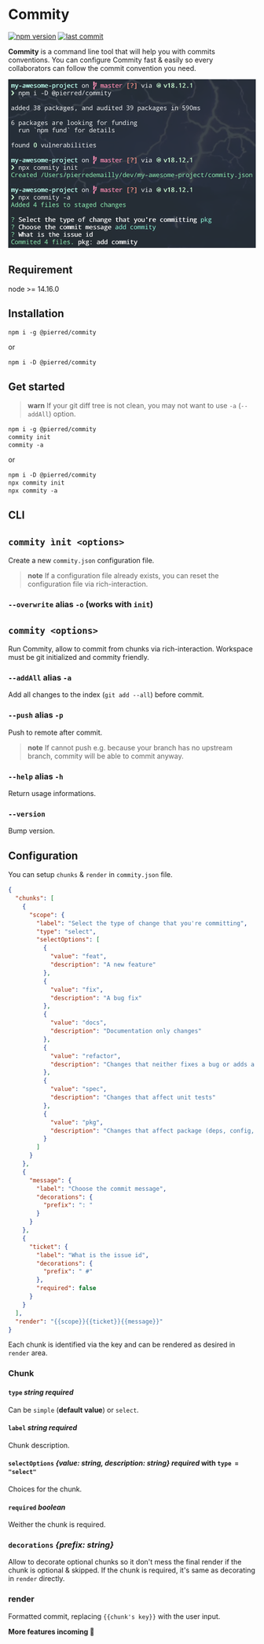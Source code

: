 # Commity

[![npm version](https://img.shields.io/npm/v/@pierred/commity.svg?style=flat)](https://npmjs.com/package/@pierred/commity)
[![last commit](https://img.shields.io/github/last-commit/pierredemailly/commity.svg?style=flat)](https://github.com/PierreDemailly/commity/commits/main)

**Commity** is a command line tool that will help you with commits conventions.
You can configure Commity fast & easily so every collaborators can follow the commit convention you need.

<img src="./public/usage.png" width="681" alt="usage screenshot">

## Requirement

node >= 14.16.0

## Installation

```shell
npm i -g @pierred/commity
```
or
```shell
npm i -D @pierred/commity
```

## Get started

> **warn** If your git diff tree is not clean, you may not want to use `-a` (`--addAll`) option.

```shell
npm i -g @pierred/commity
commity init
commity -a
```
or
```shell
npm i -D @pierred/commity
npx commity init
npx commity -a
```

## CLI

## `commity ìnit <options>` 
Create a new `commity.json` configuration file.
> **note** If a configuration file already exists, you can reset the configuration file via rich-interaction.

### `--overwrite` alias `-o` (works with `init`)

## `commity <options>`

Run Commity, allow to commit from chunks via rich-interaction. Workspace must be git initialized and commity friendly.

### `--addAll` alias `-a`
Add all changes to the index (`git add --all`) before commit.

### `--push` alias `-p`
Push to remote after commit.
> **note** If cannot push e.g. because your branch has no upstream branch, commity will be able to commit anyway.

### `--help` alias `-h`
Return usage informations.

### `--version`
Bump version.

## Configuration
You can setup `chunks` & `render` in `commity.json` file.

```json
{
  "chunks": [
    {
      "scope": {
        "label": "Select the type of change that you're committing",
        "type": "select",
        "selectOptions": [
          {
            "value": "feat",
            "description": "A new feature"
          },
          {
            "value": "fix",
            "description": "A bug fix"
          },
          {
            "value": "docs",
            "description": "Documentation only changes"
          },
          {
            "value": "refactor",
            "description": "Changes that neither fixes a bug or adds a feature"
          },
          {
            "value": "spec",
            "description": "Changes that affect unit tests"
          },
          {
            "value": "pkg",
            "description": "Changes that affect package (deps, config, readme...)"
          }
        ]
      }
    },
    {
      "message": {
        "label": "Choose the commit message",
        "decorations": {
          "prefix": ": "
        }
      }
    },
    {
      "ticket": {
        "label": "What is the issue id",
        "decorations": {
          "prefix": " #"
        },
        "required": false
      }
    }
  ],
  "render": "{{scope}}{{ticket}}{{message}}"
}
```

Each chunk is identified via the key and can be rendered as desired in `render` area.

### Chunk

#### `type` *string* *required*
Can be `simple` (**default value**) or `select`.

#### `label` *string* *required*
Chunk description.

#### `selectOptions` *{value: string, description: string}* *required* with `type = "select"`
Choices for the chunk.

#### `required` *boolean*
Weither the chunk is required.

### `decorations` *{prefix: string}*
Allow to decorate optional chunks so it don't mess the final render if the chunk is optional & skipped.
If the chunk is required, it's same as decorating in `render` directly.

### render
Formatted commit, replacing `{{chunk's key}}` with the user input.

**More features incoming :tada:**
